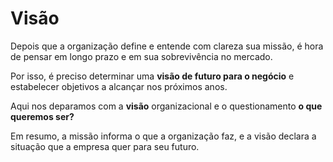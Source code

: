 # Visão

Depois que a organização define e entende com clareza sua missão, é hora de pensar em longo prazo e em sua sobrevivência no mercado.

Por isso, é preciso determinar uma **visão de futuro para o negócio** e estabelecer objetivos a alcançar nos próximos anos.

Aqui nos deparamos com a **visão** organizacional e o questionamento **o que queremos ser?**

Em resumo, a missão informa o que a organização faz, e a visão declara a situação que a empresa quer para seu futuro.